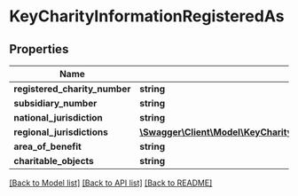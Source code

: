# KeyCharityInformationRegisteredAs

## Properties
Name | Type | Description | Notes
------------ | ------------- | ------------- | -------------
**registered_charity_number** | **string** |  | 
**subsidiary_number** | **string** |  | 
**national_jurisdiction** | **string** |  | 
**regional_jurisdictions** | [**\Swagger\Client\Model\KeyCharityInformationRegisteredAsRegionalJurisdictions[]**](KeyCharityInformationRegisteredAsRegionalJurisdictions.md) |  | 
**area_of_benefit** | **string** |  | 
**charitable_objects** | **string** |  | 

[[Back to Model list]](../README.md#documentation-for-models) [[Back to API list]](../README.md#documentation-for-api-endpoints) [[Back to README]](../README.md)


